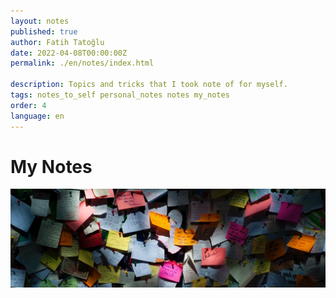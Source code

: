 ```yaml
---
layout: notes
published: true
author: Fatih Tatoğlu
date: 2022-04-08T00:00:00Z
permalink: ./en/notes/index.html

description: Topics and tricks that I took note of for myself.
tags: notes_to_self personal_notes notes my_notes
order: 4
language: en
---
```


# My Notes

![My Notes](../../image/notes.jpg)
